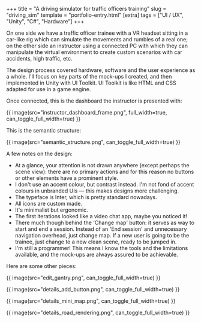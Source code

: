 +++
title = "A driving simulator for traffic officers training"
slug = "driving_sim"
template = "portfolio-entry.html"
[extra]
tags = ["UI / UX", "Unity", "C#", "Hardware"]
+++

On one side we have a traffic officer trainee with a VR headset sitting in a car-like rig which can simulate the movements and rumbles of a real one; on the other side an instructor using a connected PC with which they can manipulate the virtual environment to create custom scenarios with car accidents, high traffic, etc.

The design process covered hardware, software and the user experience as a whole. I'll focus on key parts of the mock-ups I created, and then implemented in Unity with UI Toolkit. UI Toolkit is like HTML and CSS adapted for use in a game engine.

Once connected, this is the dashboard the instructor is presented with:

{{ image(src="instructor_dashboard_frame.png", full_width=true, can_toggle_full_width=true) }}

This is the semantic structure:

{{ image(src="semantic_structure.png", can_toggle_full_width=true) }}

A few notes on the design:

* At a glance, your attention is not drawn anywhere (except perhaps the scene view): there are no primary actions and for this reason no buttons or other elements have a prominent style.
* I don't use an accent colour, but contrast instead. I'm not fond of accent colours in unbranded UIs — this makes designs more challenging.
* The typeface is Inter, which is pretty standard nowadays.
* All icons are custom made.
* It's minimalist but ergonomic.
* The first iterations looked like a video chat app, maybe you noticed it!
* There much though behind the 'Change map' button: it serves as way to start and end a session. Instead of an 'End session' and unnecessary navigation overhead, just change map. If a new user is going to be the trainee, just change to a new clean scene, ready to be jumped in.
* I'm still a programmer! This means I know the tools and the limitations available, and the mock-ups are always assured to be achievable.

Here are some other pieces:

{{ image(src="edit_gantry.png", can_toggle_full_width=true) }}

{{ image(src="details_add_button.png", can_toggle_full_width=true) }}

{{ image(src="details_mini_map.png", can_toggle_full_width=true) }}

{{ image(src="details_road_rendering.png", can_toggle_full_width=true) }}